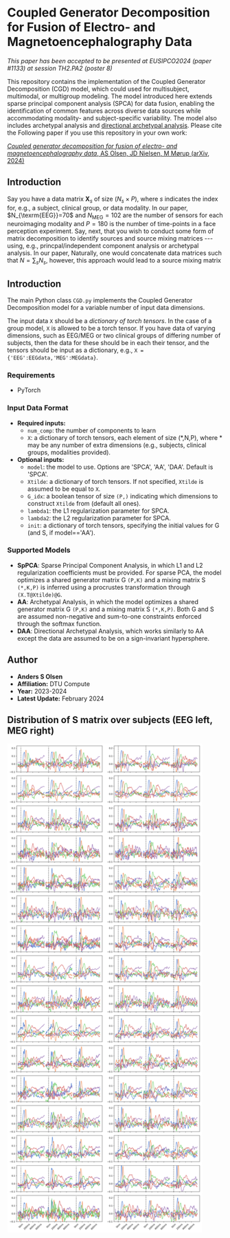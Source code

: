 # Coupled Generator Decomposition for Fusion of Electro- and Magnetoencephalography Data

*This paper has been accepted to be presented at EUSIPCO2024 (paper #1133) at session TH2.PA2 (poster 8)*

This repository contains the implementation of the Coupled Generator Decomposition (CGD) model, which could used for multisubject, multimodal, or multigroup modeling. The model introduced here extends sparse principal component analysis (SPCA) for data fusion, enabling the identification of common features across diverse data sources while accommodating modality- and subject-specific variability. The model also includes archetypal analysis and [directional archetypal analysis](https://www.frontiersin.org/journals/neuroscience/articles/10.3389/fnins.2022.911034/full). Please cite the Following paper if you use this repository in your own work:

[_Coupled generator decomposition for fusion of electro- and magnetoencephalography data_, AS Olsen, JD Nielsen, M Mørup (arXiv, 2024)](https://arxiv.org/abs/2403.15409)

## Introduction

Say you have a data matrix $\mathbf{X}_s$ of size $(N_s\times P)$, where $s$ indicates the index for, e.g., a subject, clinical group, or data modality. In our paper, $N_{\texrm{EEG}}=70$ and $N_{\textrm{MEG}}=102$ are the number of sensors for each neuroimaging modality and $P=180$ is the number of time-points in a face perception experiment. Say, next, that you wish to conduct some form of matrix decomposition to identify sources and source mixing matrices --- using, e.g., princpal/independent component analysis or archetypal analysis. In our paper, Naturally, one would concatenate data matrices such that $N=\sum_s N_s$, however, this approach would lead to a source mixing matrix


## Introduction

The main Python class `CGD.py` implements the Coupled Generator Decomposition model for a variable number of input data dimensions. 


The input data `X` should be a *dictionary of torch tensors*. In the case of a group model, `X` is allowed to be a torch tensor. If you have data of varying dimensions, such as EEG/MEG or two clinical groups of differing number of subjects, then the data for these should be in each their tensor, and the tensors should be input as a dictionary, e.g., `X = {'EEG':EEGdata,'MEG':MEGdata}`.

### Requirements
- PyTorch

### Input Data Format

- **Required inputs:**
    - `num_comp`: the number of components to learn
    - `X`: a dictionary of torch tensors, each element of size (*,N,P), where * may be any number of extra dimensions (e.g., subjects, clinical groups, modalities provided).
- **Optional inputs:**
    - `model`: the model to use. Options are 'SPCA', 'AA', 'DAA'. Default is 'SPCA'.
    - `Xtilde`: a dictionary of torch tensors. If not specified, `Xtilde` is assumed to be equal to `X`.
    - `G_idx`: a boolean tensor of size `(P,)` indicating which dimensions to construct `Xtilde` from (default all ones).
    - `lambda1`: the L1 regularization parameter for SPCA.
    - `lambda2`: the L2 regularization parameter for SPCA.
    - `init`: a dictionary of torch tensors, specifying the initial values for G (and S, if model=='AA').

### Supported Models

- **SpPCA**: Sparse Principal Component Analysis, in which L1 and L2 regularization coefficients must be provided. For sparse PCA, the model optimizes a shared generator matrix G `(P,K)` and a mixing matrix S `(*,K,P)` is inferred using a procrustes transformation through `(X.T@Xtilde)@G`.
- **AA**: Archetypal Analysis, in which the model optimizes a shared generator matrix G `(P,K)` and a mixing matrix S `(*,K,P)`. Both G and S are assumed non-negative and sum-to-one constraints enforced through the softmax function. 
- **DAA**: Directional Archetypal Analysis, which works similarly to AA except the data are assumed to be on a sign-invariant hypersphere.

## Author

- **Anders S Olsen**
- **Affiliation:** DTU Compute
- **Year:** 2023-2024
- **Latest Update:** February 2024

## Distribution of S matrix over subjects (EEG left, MEG right)
<div style="display: flex;">
    <img src="figures/S_subEEG.png" alt="EEG" style="width: 45%;">
    <img src="figures/S_subMEG.png" alt="MEG" style="width: 45%;">
</div>
